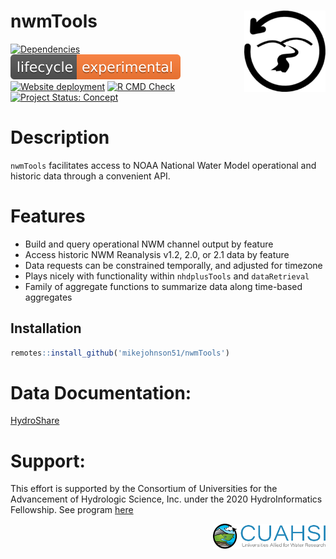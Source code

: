 
<!-- README.md is generated from README.Rmd. Please edit that file -->

# nwmTools <img src="man/figures/logo.png" width=130 height = 130 align="right" />

<!-- badges: start -->

[![Dependencies](https://img.shields.io/badge/dependencies-11/65-red?style=flat)](#)
[![LifeCycle](man/figures/lifecycle/lifecycle-experimental.svg)](https://lifecycle.r-lib.org/articles/stages.html#experimental)
[![Website
deployment](https://github.com/mikejohnson51/nwmTools/actions/workflows/pkgdown.yaml/badge.svg)](https://github.com/mikejohnson51/nwmTools/actions/workflows/pkgdown.yaml)
[![R CMD
Check](https://github.com/mikejohnson51/nwmTools/actions/workflows/R-CMD-check.yaml/badge.svg)](https://github.com/mikejohnson51/nwmTools/actions/workflows/R-CMD-check.yaml)
[![Project Status:
Concept](https://www.repostatus.org/badges/latest/concept.svg)](https://www.repostatus.org/#concept)
<!-- badges: end -->

# Description

`nwmTools` facilitates access to NOAA National Water Model operational
and historic data through a convenient API.

# Features

- Build and query operational NWM channel output by feature
- Access historic NWM Reanalysis v1.2, 2.0, or 2.1 data by feature
- Data requests can be constrained temporally, and adjusted for timezone
- Plays nicely with functionality within `nhdplusTools` and
  `dataRetrieval`
- Family of aggregate functions to summarize data along time-based
  aggregates

## Installation

``` r
remotes::install_github('mikejohnson51/nwmTools')
```

# Data Documentation:

[HydroShare](https://www.hydroshare.org/resource/89b0952512dd4b378dc5be8d2093310f/)

# Support:

This effort is supported by the Consortium of Universities for the
Advancement of Hydrologic Science, Inc. under the 2020 HydroInformatics
Fellowship. See program
[here](https://www.cuahsi.org/data-models/hydroinformatics-innovation-fellowship/)

<img src="man/figures/cuahsi-logo.png" width=180 height = 40 align="right" />
